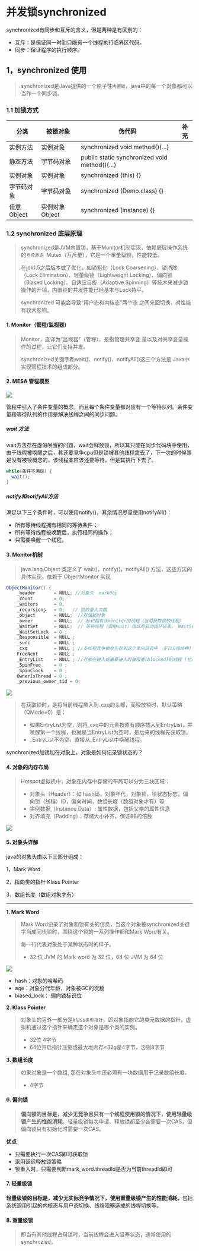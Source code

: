 # 并发锁synchronized

synchronized有同步和互斥的含义，但是两种是有区别的：

*   互斥：是保证同一时刻只能有一个线程执行临界区代码。
*   同步：保证程序的执行顺序。

## 1，synchronized 使用

>   synchronized是Java提供的一个原子性`内置锁`，java中的每一个对象都可以当作一个同步锁。

### 1.1 加锁方式

| 分类       | 被锁对象       | 伪代码                                        | 补充 |
| ---------- | -------------- | --------------------------------------------- | ---- |
| 实例方法   | 实例对象       | synchronized void method(){...}               |      |
| 静态方法   | 字节码对象     | public static synchronized void method(){...} |      |
| 实例对象   | 实例对象       | synchronized (this) {}                        |      |
| 字节码对象 | 字节码对象     | synchronized (Demo.class) {}                  |      |
| 任意Object | 实例对象Object | synchronized (instance) {}                    |      |

### 1.2 synchronized 底层原理

>   synchronized是JVM内置锁，基于Monitor机制实现，依赖底层操作系统的`互斥原语 `Mutex（互斥量），它是一个重量级锁，性能较低。
>
>   在jdk1.5之后版本做了优化，如锁粗化（Lock Coarsening）、锁消除（Lock Elimination）、轻量级锁（Lightweight Locking）、偏向锁（Biased Locking）、自适应自旋（Adaptive Spinning）等技术来减少锁操作的开销，内置锁的并发性能已经基本与Lock持平。
>
>   synchronized 可能会导致“用户态和内核态”两个态 之间来回切换，对性能有较大影响。

#### 1. Monitor（管程/监视器）

>   Monitor，直译为“监视器”（管程），是指管理共享变 量以及对共享变量操作的过程，让它们支持并发。
>
>   synchronized关键字和wait()、notify()、notifyAll()这三个方法是 Java中实现管程技术的组成部分。

#### 2. MESA 管程模型

![](assets/23757.png)

​		管程中引入了条件变量的概念，而且每个条件变量都对应有一个等待队列。条件变量和等待队列的作用是解决线程之间的同步问题。

##### wait 方法

wait方法存在虚假唤醒的问题，wait会释放锁，所以其只能在同步代码块中使用，由于线程被唤醒之后，其还要竞争cpu但是锁被其他线程拿去了，下一次的时候其是没有被锁概念的，该线程本应该还要等待，但是其执行下去了。

```java
while(条件不满足) {
  wait();
}
```

##### notify和notifyAll方法

满足以下三个条件时，可以使用notify()，其余情况尽量使用notifyAll()：

*   所有等待线程拥有相同的等待条件；
*   所有等待线程被唤醒后，执行相同的操作；
*   只需要唤醒一个线程。



#### 3. Monitor机制

>   java.lang.Object 类定义了 wait()，notify()，notifyAll() 方法，这些方法的具体实现，依赖于 ObjectMonitor 实现

```java
ObjectMonitor() {
    _header       = NULL; //对象头  markOop
    _count        = 0;  
    _waiters      = 0,   
    _recursions   = 0;   // 锁的重入次数 
    _object       = NULL;  //存储锁对象
    _owner        = NULL;  // 标识拥有该monitor的线程（当前获取锁的线程） 
    _WaitSet      = NULL;  // 等待线程（调用wait）组成的双向循环链表，_WaitSet是第一个节点
    _WaitSetLock  = 0 ;    
    _Responsible  = NULL ;
    _succ         = NULL ;
    _cxq          = NULL ; //多线程竞争锁会先存到这个单向链表中 （FILO栈结构）
    FreeNext      = NULL ;
    _EntryList    = NULL ; //存放在进入或重新进入时被阻塞(blocked)的线程 (也是存竞争锁失败的线程)
    _SpinFreq     = 0 ;
    _SpinClock    = 0 ;
    OwnerIsThread = 0 ;
    _previous_owner_tid = 0;
```

![](assets/24692.png)

>   在获取锁时，是将当前线程插入到\_cxq的头部，而释放锁时，默认策略（QMode=0）是：
>
>   *   如果EntryList为空，则将\_cxq中的元素按原有顺序插入到EntryList，并唤醒第一个线程，也就是当EntryList为空时，是后来的线程先获取锁。
>   *   \_EntryList不为空，直接从_EntryList中唤醒线程。

synchronized加锁加在对象上，对象是如何记录锁状态的？

#### 4. 对象的内存布局

>   Hotspot虚拟机中，对象在内存中存储的布局可以分为三块区域：
>
>   *   对象头（Header）：如 hash码，对象年代，对象锁，锁状态标志，偏向锁（线程）ID，偏向时间，数组长度（数组对象才有）等
>   *   实例数据（Instance Data）: 属性数据，包括父类的属性信息
>   *   对齐填充（Padding）：存储大小补齐，保证8B的倍数

![](assets/23870.png)

#### 5. 对象头详解

java的对象头由以下三部分组成：

1，Mark Word

2，指向类的指针 Klass Pointer

3，数组长度（数组对象才有）

****

**1. Mark Word**

>   Mark Word记录了对象和锁有关的信息，当这个对象被synchronized关键字当成同步锁时，围绕这个锁的一系列操作都和Mark Word有关。
>
>   每一行代表对象处于某种状态时的样子。
>
>   *   32 位 JVM 的 Mark word 为 32 位，64 位 JVM 为 64 位

![](assets/24028.png)

*   hash：对象的哈希码
*   age：对象分代年龄，对象被GC的次数
*   biased_lock： 偏向锁标识位



**2. Klass Pointer**

>   对象头的另外一部分是klass`类型指针`，即对象指向它的类元数据的指针，虚拟机通过这个指针来确定这个对象是哪个类的实例。
>
>   *   32位 4字节
>   *   64位开启指针压缩或最大堆内存<32g是4字节，否则8字节

**3. 数组长度**

>   如果对象是一个数组, 那在对象头中还必须有一块数据用于记录数组长度。 
>
>   *   4字节

#### 6. 偏向锁

>   **偏向锁的目标是，减少无竞争且只有一个线程使用锁的情况下，使用轻量级锁产生的性能消耗**。轻量级锁每次申请、释放锁都至少各需要一次CAS，但偏向锁只有初始化时需要一次CAS。

**优点**

-   只需要执行一次CAS即可获取锁
-   采用延迟释放锁策略
-   锁重入时，只需要判断mark_word.threadId是否为当前threadId即可

#### 7. 轻量级锁

**轻量级锁的目标是，减少无实际竞争情况下，使用重量级锁产生的性能消耗**，包括系统调用引起的内核态与用户态切换、线程阻塞造成的线程切换等。

#### 8. 重量级锁

>   即当有其他线程占用锁时，当前线程会进入阻塞状态，通常使用的synchrozied。

